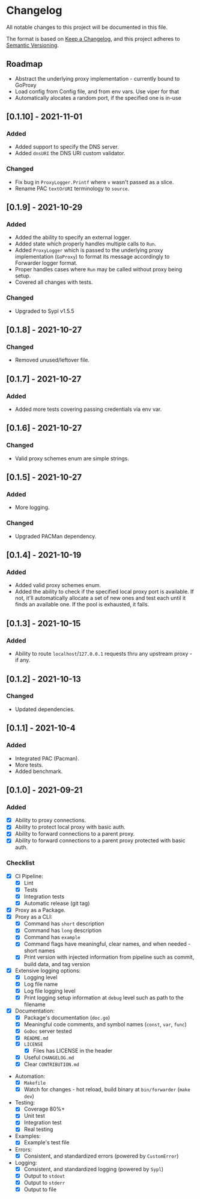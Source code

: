 # Changelog

All notable changes to this project will be documented in this file.

The format is based on [Keep a Changelog](https://keepachangelog.com/en/1.0.0/),
and this project adheres to [Semantic Versioning](https://semver.org/spec/v2.0.0.html).

## Roadmap

- Abstract the underlying proxy implementation - currently bound to GoProxy
- Load config from Config file, and from env vars. Use viper for that
- Automatically alocates a random port, if the specified one is in-use

## [0.1.10] - 2021-11-01
### Added
- Added support to specify the DNS server.
- Added `dnsURI` the DNS URI custom validator.

### Changed
- Fix bug in `ProxyLogger.Printf` where `v` wasn't passed as a slice.
- Rename PAC `textOrURI` terminology to `source`.

## [0.1.9] - 2021-10-29
### Added
- Added the ability to specify an external logger.
- Added state which properly handles multiple calls to `Run`.
- Added `ProxyLogger` which is passed to the underlying proxy implementation (`GoProxy`) to format its message accordingly to Forwarder logger format.
- Proper handles cases where `Run` may be called without proxy being setup.
- Covered all changes with tests.

### Changed
- Upgraded to Sypl v1.5.5

## [0.1.8] - 2021-10-27
### Changed
- Removed unused/leftover file.

## [0.1.7] - 2021-10-27
### Added
- Added more tests covering passing credentials via env var.

## [0.1.6] - 2021-10-27
### Changed
- Valid proxy schemes enum are simple strings.

## [0.1.5] - 2021-10-27
### Added
- More logging.

### Changed
- Upgraded PACMan dependency.

## [0.1.4] - 2021-10-19
### Added
- Added valid proxy schemes enum.
- Added the ability to check if the specified local proxy port is available. If not, it'll automatically allocate a set of new ones and test each until it finds an available one. If the pool is exhausted, it fails.

## [0.1.3] - 2021-10-15
### Added
- Ability to route `localhost`/`127.0.0.1` requests thru any upstream proxy - if any.

## [0.1.2] - 2021-10-13
### Changed
- Updated dependencies.

## [0.1.1] - 2021-10-4
### Added
- Integrated PAC (Pacman).
- More tests.
- Added benchmark.

## [0.1.0] - 2021-09-21
### Added
- [x] Ability to proxy connections.
- [x] Ability to protect local proxy with basic auth.
- [x] Ability to forward connections to a parent proxy.
- [x] Ability to forward connections to a parent proxy protected with basic auth.

### Checklist

- [x] CI Pipeline:
  - [x] Lint
  - [x] Tests
  - [x] Integration tests
  - [x] Automatic release (git tag)
- [x] Proxy as a Package.
- [x] Proxy as a CLI:
  - [x] Command has `short` description
  - [x] Command has `long` description
  - [x] Command has `example`
  - [x] Command flags have meaningful, clear names, and when needed - short names
  - [x] Print version with injected information from pipeline such as commit, build data, and tag version
- [x] Extensive logging options:
  - [x] Logging level
  - [x] Log file name
  - [x] Log file logging level
  - [x] Print logging setup information at `debug` level such as path to the filename
- [x] Documentation:
  - [x] Package's documentation (`doc.go`)
  - [x] Meaningful code comments, and symbol names (`const`, `var`, `func`)
  - [x] `GoDoc` server tested
  - [x] `README.md`
  - [x] `LICENSE`
    - [x] Files has LICENSE in the header
  - [x] Useful `CHANGELOG.md`
  - [x] Clear `CONTRIBUTION.md`
- Automation:
  - [x] `Makefile`
  - [x] Watch for changes - hot reload, build binary at `bin/forwarder` (`make dev`)
- Testing:
  - [x] Coverage 80%+
  - [x] Unit test
  - [x] Integration test
  - [x] Real testing
- Examples:
  - [x] Example's test file
- Errors:
  - [x] Consistent, and standardized errors (powered by `CustomError`)
- Logging:
  - [x] Consistent, and standardized logging (powered by `Sypl`)
  - [x] Output to `stdout`
  - [x] Output to `stderr`
  - [x] Output to file
